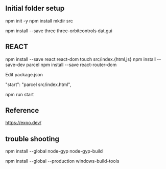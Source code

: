 ## Initial folder setup

npm init -y
npm install
mkdir src

npm install --save three three-orbitcontrols dat.gui

## REACT

npm install --save react react-dom
touch src/index.{html,js}
npm install --save-dev parcel
npm install --save react-router-dom

Edit package.json

"start": "parcel src/index.html",

npm run start

## Reference

https://expo.dev/

## trouble shooting

npm install --global node-gyp node-gyp-build

npm install --global --production windows-build-tools
